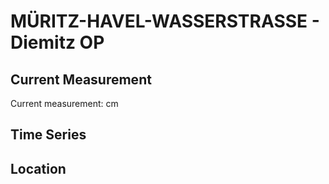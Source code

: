 # MÜRITZ-HAVEL-WASSERSTRASSE - Diemitz OP

## Current Measurement

Current measurement: <Value topic="rivers/pegel-online/MHW/Diemitz_OP/measurementValue"/> cm

## Time Series

<TimeSeries topic="rivers/pegel-online/MHW/Diemitz_OP/measurementValue" period="week" />

## Location

<WorldMap>
  <Marker lat="53.20779677556945" lon="12.860457686850813" labelTopic="rivers/pegel-online/MHW/Diemitz_OP" />
</WorldMap>
